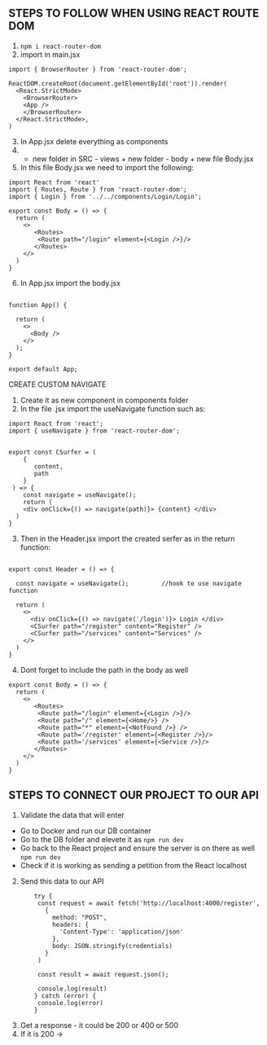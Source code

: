  ## STEPS TO FOLLOW WHEN USING REACT ROUTE DOM
1. ` npm i react-router-dom `
2. import in main.jsx
```
import { BrowserRouter } from 'react-router-dom';

ReactDOM.createRoot(document.getElementById('root')).render(
  <React.StrictMode>
    <BrowserRouter>
    <App />
    </BrowserRouter>
  </React.StrictMode>,
)
```
3. In App.jsx delete everything as components
4. + new folder in SRC - views + new folder - body + new file Body.jsx
5. In this file Body.jsx we need to import the following:
```
import React from 'react'
import { Routes, Route } from 'react-router-dom';
import { Login } from '../../components/Login/Login';

export const Body = () => {
  return (
    <>
       <Routes>
        <Route path="/login" element={<Login />}/>
       </Routes>
    </>
  )
}

```
6. In App.jsx import the body.jsx
```

function App() {
  
  return (
    <>
      <Body />
    </>
  );
}

export default App;

```

CREATE CUSTOM NAVIGATE

1. Create it as new component in components folder
2. In the file .jsx import the useNavigate function such as:

```
import React from 'react';
import { useNavigate } from 'react-router-dom';


export const CSurfer = (
    {
       content,
       path
    }
 ) => {
    const navigate = useNavigate();
    return (
    <div onClick={() => navigate(path)}> {content} </div>
  )
}

```
3. Then in the Header.jsx import the created serfer as in the return function:
```

export const Header = () => {

  const navigate = useNavigate();         //hook to use navigate function

  return (
    <>
      <div onClick={() => navigate('/login')}> Login </div>
      <CSurfer path="/register" content="Register" />
      <CSurfer path="/services" content="Services" />
    </>
  )
}
```
4. Dont forget to include the path in the body as well
``` 
export const Body = () => {
  return (
    <>
       <Routes>
        <Route path="/login" element={<Login />}/>
        <Route path="/" element={<Home/>} />
        <Route path="*" element={<NotFound />} />
        <Route path='/register' element={<Register />}/>
        <Route path='/services' element={<Service />}/>
       </Routes>
    </>
  )
}
```


## STEPS TO CONNECT OUR PROJECT TO OUR API

1. Validate the data that will enter
 - Go to Docker and run our DB container
 - Go to the DB folder and elevete it as `npm run dev`
 - Go back to the React project and ensure the server is on there as well ` npm run dev `
 - Check if it is working as sending a petition from the React localhost
2. Send this data to our API 
```
       try {
        const request = await fetch('http://localhost:4000/register',
          {
            method: "POST",
            headers: {
              'Content-Type': 'application/json'
            },
            body: JSON.stringify(credentials)
          }
        )

        const result = await request.json();

        console.log(result)
       } catch (error) {
        console.log(error)
       }
```

3. Get a response - it could be 200 or 400 or 500
4. If it is 200 -> 